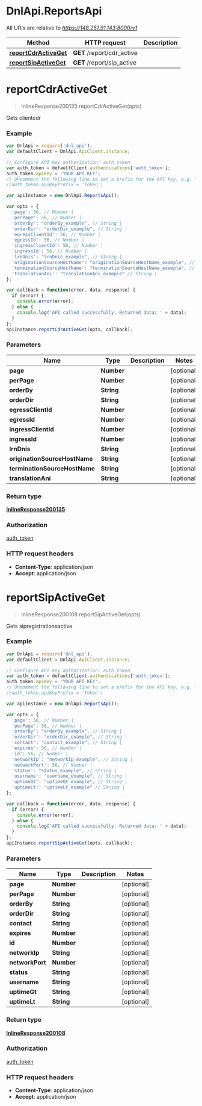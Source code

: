 # DnlApi.ReportsApi

All URIs are relative to *https://148.251.91.143:8000/v1*

Method | HTTP request | Description
------------- | ------------- | -------------
[**reportCdrActiveGet**](ReportsApi.md#reportCdrActiveGet) | **GET** /report/cdr_active | 
[**reportSipActiveGet**](ReportsApi.md#reportSipActiveGet) | **GET** /report/sip_active | 


<a name="reportCdrActiveGet"></a>
# **reportCdrActiveGet**
> InlineResponse200135 reportCdrActiveGet(opts)



Gets clientcdr

### Example
```javascript
var DnlApi = require('dnl_api');
var defaultClient = DnlApi.ApiClient.instance;

// Configure API key authorization: auth_token
var auth_token = defaultClient.authentications['auth_token'];
auth_token.apiKey = 'YOUR API KEY';
// Uncomment the following line to set a prefix for the API key, e.g. "Token" (defaults to null)
//auth_token.apiKeyPrefix = 'Token';

var apiInstance = new DnlApi.ReportsApi();

var opts = { 
  'page': 56, // Number | 
  'perPage': 56, // Number | 
  'orderBy': "orderBy_example", // String | 
  'orderDir': "orderDir_example", // String | 
  'egressClientId': 56, // Number | 
  'egressId': 56, // Number | 
  'ingressClientId': 56, // Number | 
  'ingressId': 56, // Number | 
  'lrnDnis': "lrnDnis_example", // String | 
  'originationSourceHostName': "originationSourceHostName_example", // String | 
  'terminationSourceHostName': "terminationSourceHostName_example", // String | 
  'translationAni': "translationAni_example" // String | 
};

var callback = function(error, data, response) {
  if (error) {
    console.error(error);
  } else {
    console.log('API called successfully. Returned data: ' + data);
  }
};
apiInstance.reportCdrActiveGet(opts, callback);
```

### Parameters

Name | Type | Description  | Notes
------------- | ------------- | ------------- | -------------
 **page** | **Number**|  | [optional] 
 **perPage** | **Number**|  | [optional] 
 **orderBy** | **String**|  | [optional] 
 **orderDir** | **String**|  | [optional] 
 **egressClientId** | **Number**|  | [optional] 
 **egressId** | **Number**|  | [optional] 
 **ingressClientId** | **Number**|  | [optional] 
 **ingressId** | **Number**|  | [optional] 
 **lrnDnis** | **String**|  | [optional] 
 **originationSourceHostName** | **String**|  | [optional] 
 **terminationSourceHostName** | **String**|  | [optional] 
 **translationAni** | **String**|  | [optional] 

### Return type

[**InlineResponse200135**](InlineResponse200135.md)

### Authorization

[auth_token](../README.md#auth_token)

### HTTP request headers

 - **Content-Type**: application/json
 - **Accept**: application/json

<a name="reportSipActiveGet"></a>
# **reportSipActiveGet**
> InlineResponse200108 reportSipActiveGet(opts)



Gets sipregistrationsactive

### Example
```javascript
var DnlApi = require('dnl_api');
var defaultClient = DnlApi.ApiClient.instance;

// Configure API key authorization: auth_token
var auth_token = defaultClient.authentications['auth_token'];
auth_token.apiKey = 'YOUR API KEY';
// Uncomment the following line to set a prefix for the API key, e.g. "Token" (defaults to null)
//auth_token.apiKeyPrefix = 'Token';

var apiInstance = new DnlApi.ReportsApi();

var opts = { 
  'page': 56, // Number | 
  'perPage': 56, // Number | 
  'orderBy': "orderBy_example", // String | 
  'orderDir': "orderDir_example", // String | 
  'contact': "contact_example", // String | 
  'expires': 56, // Number | 
  'id': 56, // Number | 
  'networkIp': "networkIp_example", // String | 
  'networkPort': 56, // Number | 
  'status': "status_example", // String | 
  'username': "username_example", // String | 
  'uptimeGt': "uptimeGt_example", // String | 
  'uptimeLt': "uptimeLt_example" // String | 
};

var callback = function(error, data, response) {
  if (error) {
    console.error(error);
  } else {
    console.log('API called successfully. Returned data: ' + data);
  }
};
apiInstance.reportSipActiveGet(opts, callback);
```

### Parameters

Name | Type | Description  | Notes
------------- | ------------- | ------------- | -------------
 **page** | **Number**|  | [optional] 
 **perPage** | **Number**|  | [optional] 
 **orderBy** | **String**|  | [optional] 
 **orderDir** | **String**|  | [optional] 
 **contact** | **String**|  | [optional] 
 **expires** | **Number**|  | [optional] 
 **id** | **Number**|  | [optional] 
 **networkIp** | **String**|  | [optional] 
 **networkPort** | **Number**|  | [optional] 
 **status** | **String**|  | [optional] 
 **username** | **String**|  | [optional] 
 **uptimeGt** | **String**|  | [optional] 
 **uptimeLt** | **String**|  | [optional] 

### Return type

[**InlineResponse200108**](InlineResponse200108.md)

### Authorization

[auth_token](../README.md#auth_token)

### HTTP request headers

 - **Content-Type**: application/json
 - **Accept**: application/json

